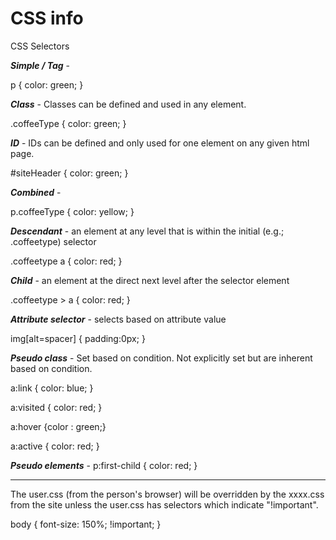 <h1>CSS info</h1>

CSS Selectors

***Simple / Tag*** - 

p { color: green; }

***Class*** - Classes can be defined and used in any element.

.coffeeType { color: green; }

***ID*** - IDs can be defined and only used for one element on any given html page.

#siteHeader { color: green; }

***Combined*** - 

p.coffeeType { color: yellow; }

***Descendant*** - an element at any level that is within the initial (e.g.; .coffeetype) selector

.coffeetype a { color: red; }

***Child*** - an element at the direct next level after the selector element

.coffeetype > a { color: red; }

***Attribute selector*** - selects based on attribute value

img[alt=spacer] {
  padding:0px;
}

***Pseudo class*** - Set based on condition. Not explicitly set but are inherent based on condition.

a:link { color: blue; }

a:visited { color: red; }

a:hover {color : green;}

a:active { color: red; }

***Pseudo elements*** - p:first-child { color: red; }

___________________________

The user.css (from the person's browser) will be overridden by the xxxx.css from the site unless the user.css has selectors which indicate "!important". 

body {
  font-size: 150%; !important;
}

